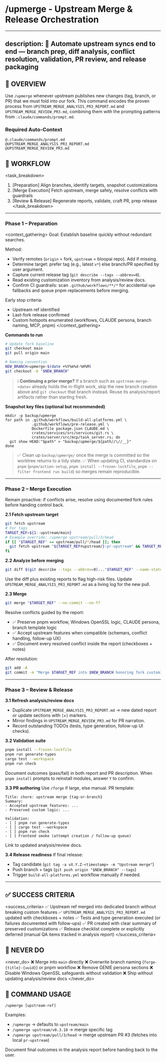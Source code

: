 # /upmerge - Upstream Merge & Release Orchestration

---
description: 🔄 Automate upstream syncs end to end — branch prep, diff analysis, conflict resolution, validation, PR review, and release packaging
---

## 🧭 OVERVIEW

Use `/upmerge` whenever upstream publishes new changes (tag, branch, or PR) that we must fold into our fork. This command encodes the proven process from `UPSTREAM_MERGE_ANALYSIS_PR3_REPORT.md` and `UPSTREAM_MERGE_REVIEW_PR3.md`, combining them with the prompting patterns from `.claude/commands/prompt.md`.

### Required Auto-Context
```
@.claude/commands/prompt.md
@UPSTREAM_MERGE_ANALYSIS_PR3_REPORT.md
@UPSTREAM_MERGE_REVIEW_PR3.md
```

## 🔁 WORKFLOW

<task_breakdown>
1. [Preparation] Align branches, identify targets, snapshot customizations
2. [Merge Execution] Fetch upstream, merge safely, resolve conflicts with guardrails
3. [Review & Release] Regenerate reports, validate, craft PR, prep release
</task_breakdown>

---
### Phase 1 – Preparation

<context_gathering>
Goal: Establish baseline quickly without redundant searches.

Method:
- Verify remotes (`origin` = fork, `upstream` = bloopai repo). Add if missing.
- Determine target: prefer tag (e.g., latest `v*`) else branch/PR specified by user argument.
- Capture current release tag (`git describe --tags --abbrev=0`).
- Read existing customization inventory from analysis/review docs.
- Confirm CI guardrails: scan `.github/workflows/**/*` for accidental `npm` fallbacks and queue pnpm replacements before merging.

Early stop criteria:
- Upstream ref identified
- Last-fork release confirmed
- Custom hotspots enumerated (workflows, CLAUDE persona, branch naming, MCP, pnpm)
</context_gathering>

**Commands to run**
```bash
# Update fork baseline
git checkout main
git pull origin main

# Naming convention
NEW_BRANCH=upmerge-$(date +%Y%m%d-%H%M)
git checkout -b "$NEW_BRANCH"
```

> ℹ️ **Continuing a prior merge?** If a branch such as `upstream-merge-<date>` already holds the in-flight work, skip the new branch creation above and `git checkout` that branch instead. Reuse its analysis/report artifacts rather than starting fresh.

**Snapshot key files (optional but recommended)**
```
mkdir -p backup/upmerge
for path in .github/workflows/build-all-platforms.yml \
            .github/workflows/pre-release.yml \
            Dockerfile package.json CLAUDE.md \
            crates/services/src/services/git.rs \
            crates/server/src/mcp/task_server.rs; do
  git show HEAD:"$path" > "backup/upmerge/${path//\//__}"
done
```

> ✅ Clean up `backup/upmerge/` once the merge is committed so the worktree returns to a tidy state.
> ✅ When updating CI, standardize on `pnpm` (`pnpm/action-setup`, `pnpm install --frozen-lockfile`, `pnpm --filter frontend run build`) so merges remain reproducible.

---
### Phase 2 – Merge Execution

<persistence>
Remain proactive: if conflicts arise, resolve using documented fork rules before handing control back.
</persistence>

**2.1 Fetch upstream target**
```bash
git fetch upstream
# For tags
TARGET_REF=${1:-upstream/main}
# Example override: /upmerge upstream/pull/3/head
if [[ "$TARGET_REF" == upstream/pull/*/head ]]; then
  git fetch upstream "${TARGET_REF#upstream/}:pr-upstream" && TARGET_REF=pr-upstream
fi
```

**2.2 Analyze before merging**
```bash
git diff $(git describe --tags --abbrev=0)..."$TARGET_REF" --name-status > /tmp/upmerge_changed_files.txt
```
Use the diff plus existing reports to flag high-risk files. Update `UPSTREAM_MERGE_ANALYSIS_PR3_REPORT.md` as a living log for the new pull.

**2.3 Merge**
```bash
git merge "$TARGET_REF" --no-commit --no-ff
```
Resolve conflicts guided by the report:
- ✅ Preserve pnpm workflow, Windows OpenSSL logic, CLAUDE persona, branch template logic
- ✅ Accept upstream features when compatible (schemars, conflict handling, follow-up UX)
- ✅ Document every resolved conflict inside the report (checkboxes + notes)

After resolution:
```bash
git add -A
git commit -m "Merge $TARGET_REF into $NEW_BRANCH honoring fork customizations"
```

---
### Phase 3 – Review & Release

**3.1 Refresh analysis/review docs**
- Duplicate `UPSTREAM_MERGE_ANALYSIS_PR3_REPORT.md` → new dated report or update sections with `[x]` markers.
- Mirror findings in `UPSTREAM_MERGE_REVIEW_PR3.md` for PR narration.
- Record outstanding TODOs (tests, type generation, follow-up UI checks).

**3.2 Validation suite**
```bash
pnpm install --frozen-lockfile
pnpm run generate-types
cargo test --workspace
pnpm run check
```
Document outcomes (pass/fail) in both report and PR description. When `pnpm install` prompts to reinstall modules, answer `Y` to confirm.

**3.3 PR authoring**
Use `/forge` if large, else manual. PR template:
```
Title: chore: upstream merge {tag-or-branch}
Summary:
- Accepted upstream features: ...
- Preserved custom logic: ...

Validation:
- [ ] pnpm run generate-types
- [ ] cargo test --workspace
- [ ] pnpm run check
- [ ] Frontend smoke (attempt creation / follow-up queue)
```
Link to updated analysis/review docs.

**3.4 Release readiness**
If final release:
- Tag candidate (`git tag -a vX.Y.Z-<timestamp> -m "Upstream merge"`)
- Push branch + tags (`git push origin "$NEW_BRANCH" --tags`)
- Trigger `build-all-platforms.yml` workflow manually if needed.

---
## ✅ SUCCESS CRITERIA
<success_criteria>
✅ Upstream ref merged into dedicated branch without breaking custom features
✅ `UPSTREAM_MERGE_ANALYSIS_PR3_REPORT.md` updated with checkboxes + notes
✅ Tests and type generation executed (or failures documented with follow-ups)
✅ PR created with clear summary of preserved customizations
✅ Release checklist complete or explicitly deferred (manual QA items tracked in analysis report)
</success_criteria>

## 🚫 NEVER DO
<never_do>
❌ Merge into `main` directly
❌ Overwrite branch naming (`forge-{title}-{uuid}`) or pnpm workflow
❌ Remove GENIE persona sections
❌ Disable Windows OpenSSL safeguards without validation
❌ Ship without updating analysis/review docs
</never_do>

## 🧪 COMMAND USAGE
```
/upmerge [upstream-ref]
```
Examples:
- `/upmerge` → defaults to `upstream/main`
- `/upmerge upstream/v0.3.10` → merge specific tag
- `/upmerge upstream/pull/3/head` → merge upstream PR #3 (fetches into local `pr-upstream`)

Document final outcomes in the analysis report before handing back to the user.
